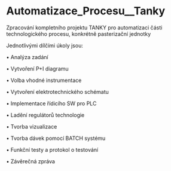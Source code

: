 # Automatizace_Procesu__Tanky
Zpracování kompletního projektu TANKY pro automatizaci části technologického procesu, konkrétně pasterizační jednotky



 Jednotlivými dílčími úkoly jsou: 

 
• Analýza zadání 


• Vytvoření P+I diagramu 


• Volba vhodné instrumentace 


• Vytvoření elektrotechnického schématu 


• Implementace řídicího SW pro PLC 


• Ladění regulátorů technologie 


• Tvorba vizualizace 


• Tvorba dávek pomocí BATCH systému 


• Funkční testy a protokol o testování


• Závěrečná zpráva
